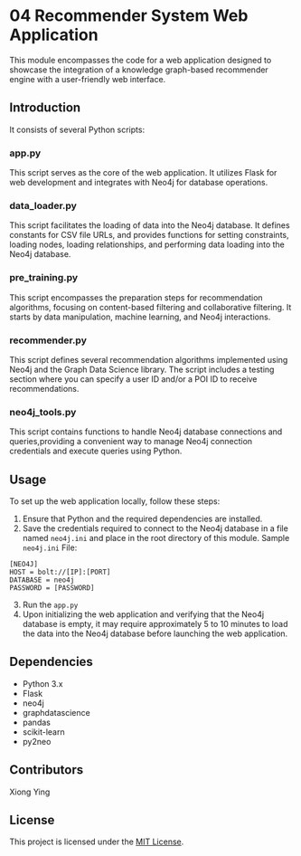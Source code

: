
# 04 Recommender System Web Application

This module encompasses the code for a web application designed to showcase the integration of a knowledge graph-based recommender engine with a user-friendly web interface.

## Introduction

It consists of several Python scripts:

### app.py
This script serves as the core of the web application. It utilizes Flask for web development and integrates with Neo4j for database operations. 

### data_loader.py

This script facilitates the loading of data into the Neo4j database. It defines constants for CSV file URLs, and provides functions for setting constraints, loading nodes, loading relationships, and performing data loading into the Neo4j database.

### pre_training.py
This script encompasses the preparation steps for recommendation algorithms, focusing on content-based filtering and collaborative filtering. It starts by data manipulation, machine learning, and Neo4j interactions. 

### recommender.py
This script defines several recommendation algorithms implemented using Neo4j and the Graph Data Science library. The script includes a testing section where you can specify a user ID and/or a POI ID to receive recommendations.

### neo4j_tools.py
This script contains functions to handle Neo4j database connections and queries,providing a convenient way to manage Neo4j connection credentials and execute queries using Python.

## Usage

To set up the web application locally, follow these steps:

1. Ensure that Python and the required dependencies are installed.
2. Save the credentials required to connect to the Neo4j database in a file named `neo4j.ini` and place in the root directory of this module. 
Sample `neo4j.ini` File:
```
[NEO4J]
HOST = bolt://[IP]:[PORT]
DATABASE = neo4j
PASSWORD = [PASSWORD]
```
3. Run the `app.py`
4. Upon initializing the web application and verifying that the Neo4j database is empty, it may require approximately 5 to 10 minutes to load the data into the Neo4j database before launching the web application.

## Dependencies

- Python 3.x
- Flask
- neo4j
- graphdatascience
- pandas
- scikit-learn
- py2neo

## Contributors

Xiong Ying

## License

This project is licensed under the [MIT License](LICENSE).